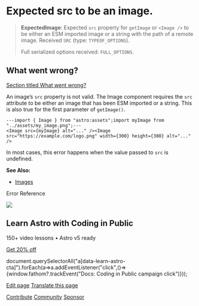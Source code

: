 Expected src to be an image.
============================

> **ExpectedImage**: Expected `src` property for `getImage` or `<Image />` to be either an ESM imported image or a string with the path of a remote image. Received `SRC` (type: `TYPEOF_OPTIONS`).  
>   
> Full serialized options received: `FULL_OPTIONS`.

What went wrong?
----------------

[Section titled What went wrong?](#what-went-wrong)

An image’s `src` property is not valid. The Image component requires the `src` attribute to be either an image that has been ESM imported or a string. This is also true for the first parameter of `getImage()`.

    ---import { Image } from "astro:assets";import myImage from "../assets/my_image.png";---
    <Image src={myImage} alt="..." /><Image src="https://example.com/logo.png" width={300} height={300} alt="..." />

In most cases, this error happens when the value passed to `src` is undefined.

**See Also:**

*   [Images](/en/guides/images/)

Error Reference

![](/_astro/CodingInPublic.DpaYu7Qd_5sx41.webp)

Learn Astro with **Coding in Public**
-------------------------------------

150+ video lessons • Astro v5 ready

[Get 20% off](https://learnastro.dev?code=ASTRO_PROMO)

document.querySelectorAll("a\[data-learn-astro-cta\]").forEach(a=>a.addEventListener("click",()=>{window.fathom?.trackEvent("Docs: Coding in Public campaign click")}));

[Edit page](https://github.com/withastro/astro/blob/main/packages/astro/src/core/errors/errors-data.ts) [Translate this page](https://contribute.docs.astro.build/guides/i18n/)

[Contribute](/en/contribute/) [Community](https://astro.build/chat) [Sponsor](https://opencollective.com/astrodotbuild)